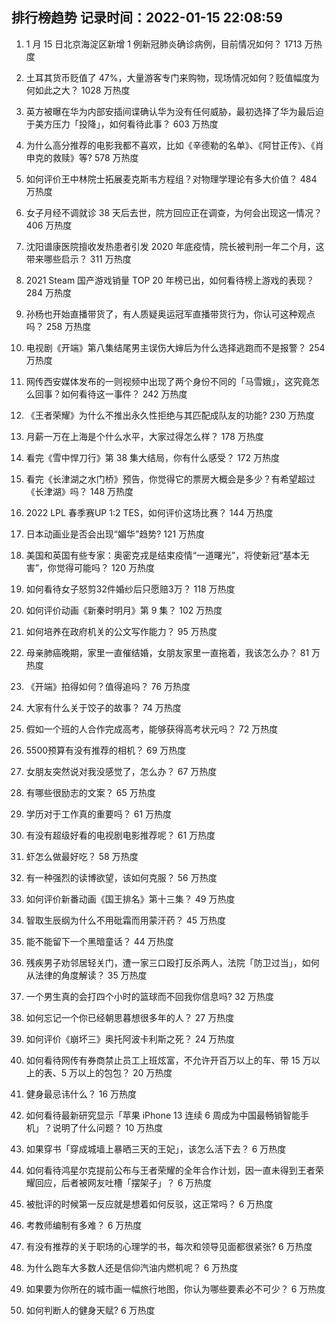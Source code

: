
## 排行榜趋势 记录时间：2022-01-15 22:08:59
  
  1. 1 月 15 日北京海淀区新增 1 例新冠肺炎确诊病例，目前情况如何？ 1713 万热度
    
  2. 土耳其货币贬值了 47%，大量游客专门来购物，现场情况如何？贬值幅度为何如此之大？ 1028 万热度
    
  3. 英方被曝在华为内部安插间谍确认华为没有任何威胁，最初选择了华为最后迫于美方压力「投降」，如何看待此事？ 603 万热度
    
  4. 为什么高分推荐的电影我都不喜欢，比如《辛德勒的名单》、《阿甘正传》、《肖申克的救赎》等? 578 万热度
    
  5. 如何评价王中林院士拓展麦克斯韦方程组？对物理学理论有多大价值？ 484 万热度
    
  6. 女子月经不调就诊 38 天后去世，院方回应正在调查，为何会出现这一情况？ 406 万热度
    
  7. 沈阳谱康医院擅收发热患者引发 2020 年底疫情，院长被判刑一年二个月，这带来哪些启示？ 311 万热度
    
  8. 2021 Steam 国产游戏销量 TOP 20 年榜已出，如何看待榜上游戏的表现？ 284 万热度
    
  9. 孙杨也开始直播带货了，有人质疑奥运冠军直播带货行为，你认可这种观点吗？ 258 万热度
    
  10. 电视剧《开端》第八集结尾男主误伤大婶后为什么选择逃跑而不是报警？ 254 万热度
    
  11. 网传西安媒体发布的一则视频中出现了两个身份不同的「马雪娥」，这究竟怎么回事？如何看待这一事件？ 242 万热度
    
  12. 《王者荣耀》为什么不推出永久性拒绝与其匹配成队友的功能? 230 万热度
    
  13. 月薪一万在上海是个什么水平，大家过得怎么样？ 178 万热度
    
  14. 看完《雪中悍刀行》第 38 集大结局，你有什么感受？ 172 万热度
    
  15. 看完《长津湖之水门桥》预告，你觉得它的票房大概会是多少？有希望超过《长津湖》吗？ 148 万热度
    
  16. 2022 LPL 春季赛UP 1:2 TES，如何评价这场比赛？ 144 万热度
    
  17. 日本动画业是否会出现“媚华”趋势? 121 万热度
    
  18. 美国和英国有些专家：奥密克戎是结束疫情“一道曙光”，将使新冠“基本无害”，你觉得可能吗？ 120 万热度
    
  19. 如何看待女子怒剪32件婚纱后只愿赔3万？ 118 万热度
    
  20. 如何评价动画《新秦时明月》第 9 集？ 102 万热度
    
  21. 如何培养在政府机关的公文写作能力？ 95 万热度
    
  22. 母亲肺癌晚期，家里一直催结婚，女朋友家里一直拖着，我该怎么办？ 81 万热度
    
  23. 《开端》拍得如何？值得追吗？ 76 万热度
    
  24. 大家有什么关于饺子的故事？ 74 万热度
    
  25. 假如一个班的人合作完成高考，能够获得高考状元吗？ 72 万热度
    
  26. 5500预算有没有推荐的相机？ 69 万热度
    
  27. 女朋友突然说对我没感觉了，怎么办？ 67 万热度
    
  28. 有哪些很励志的文案？ 65 万热度
    
  29. 学历对于工作真的重要吗？ 61 万热度
    
  30. 有没有超级好看的电视剧电影推荐呢？ 61 万热度
    
  31. 虾怎么做最好吃？ 58 万热度
    
  32. 有一种强烈的读博欲望，该如何克服？ 56 万热度
    
  33. 如何评价新番动画《国王排名》第十三集？ 49 万热度
    
  34. 智取生辰纲为什么不用砒霜而用蒙汗药？ 45 万热度
    
  35. 能不能留下一个黑暗童话？ 44 万热度
    
  36. 残疾男子劝邻居轻关门，遭一家三口殴打反杀两人，法院「防卫过当」，如何从法律的角度解读？ 35 万热度
    
  37. 一个男生真的会打四个小时的篮球而不回我你信息吗? 32 万热度
    
  38. 如何忘记一个你已经朝思暮想很多年的人？ 27 万热度
    
  39. 如何评价《崩坏三》奥托阿波卡利斯之死？ 24 万热度
    
  40. 如何看待网传有券商禁止员工上班炫富，不允许开百万以上的车、带 15 万以上的表、5 万以上的包包？ 20 万热度
    
  41. 健身最忌讳什么？ 16 万热度
    
  42. 如何看待最新研究显示「苹果 iPhone 13 连续 6 周成为中国最畅销智能手机」？说明了什么问题？ 10 万热度
    
  43. 如果穿书「穿成城墙上暴晒三天的王妃」，该怎么活下去？ 6 万热度
    
  44. 如何看待鸿星尔克提前公布与王者荣耀的全年合作计划，因一直未得到王者荣耀回应，后者被网友吐槽「摆架子」？ 6 万热度
    
  45. 被批评的时候第一反应就是想着如何反驳，这正常吗？ 6 万热度
    
  46. 考教师编制有多难？ 6 万热度
    
  47. 有没有推荐的关于职场的心理学的书，每次和领导见面都很紧张? 6 万热度
    
  48. 为什么跑车大多数人还是信仰汽油内燃机呢？ 6 万热度
    
  49. 如果要为你所在的城市画一幅旅行地图，你认为哪些要素必不可少？ 6 万热度
    
  50. 如何判断人的健身天赋? 6 万热度
    
